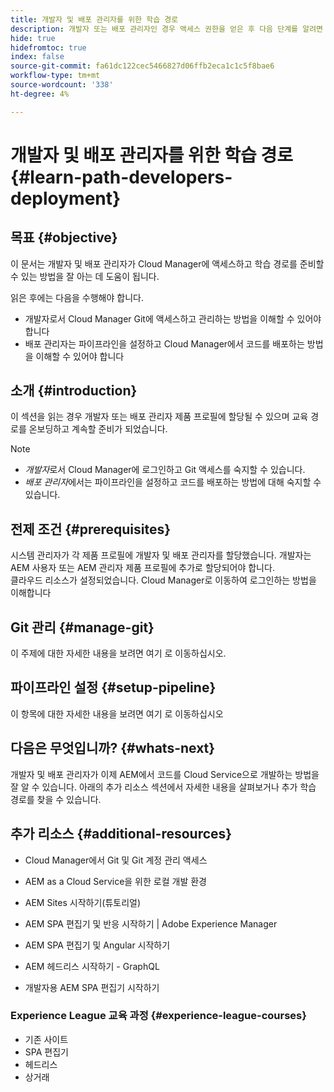 ```yaml
---
title: 개발자 및 배포 관리자를 위한 학습 경로
description: 개발자 또는 배포 관리자인 경우 액세스 권한을 얻은 후 다음 단계를 알려면 이 페이지를 따르십시오
hide: true
hidefromtoc: true
index: false
source-git-commit: fa61dc122cec5466827d06ffb2eca1c1c5f8bae6
workflow-type: tm+mt
source-wordcount: '338'
ht-degree: 4%

---
```


# 개발자 및 배포 관리자를 위한 학습 경로 {#learn-path-developers-deployment}

## 목표 {#objective}

이 문서는 개발자 및 배포 관리자가 Cloud Manager에 액세스하고 학습 경로를 준비할 수 있는 방법을 잘 아는 데 도움이 됩니다.

읽은 후에는 다음을 수행해야 합니다.

* 개발자로서 Cloud Manager Git에 액세스하고 관리하는 방법을 이해할 수 있어야 합니다
* 배포 관리자는 파이프라인을 설정하고 Cloud Manager에서 코드를 배포하는 방법을 이해할 수 있어야 합니다

## 소개 {#introduction}

이 섹션을 읽는 경우 개발자 또는 배포 관리자 제품 프로필에 할당될 수 있으며 교육 경로를 온보딩하고 계속할 준비가 되었습니다.

>[!NOTE]
>* *개발자*&#x200B;로서 Cloud Manager에 로그인하고 Git 액세스를 숙지할 수 있습니다.
>* *배포 관리자*&#x200B;에서는 파이프라인을 설정하고 코드를 배포하는 방법에 대해 숙지할 수 있습니다.


## 전제 조건 {#prerequisites}

시스템 관리자가 각 제품 프로필에 개발자 및 배포 관리자를 할당했습니다. 개발자는 AEM 사용자 또는 AEM 관리자 제품 프로필에 추가로 할당되어야 합니다.\
클라우드 리소스가 설정되었습니다.
Cloud Manager로 이동하여 로그인하는 방법을 이해합니다

## Git 관리 {#manage-git}

이 주제에 대한 자세한 내용을 보려면 여기 로 이동하십시오.

## 파이프라인 설정 {#setup-pipeline}

이 항목에 대한 자세한 내용을 보려면 여기 로 이동하십시오

## 다음은 무엇입니까? {#whats-next}

개발자 및 배포 관리자가 이제 AEM에서 코드를 Cloud Service으로 개발하는 방법을 잘 알 수 있습니다. 아래의 추가 리소스 섹션에서 자세한 내용을 살펴보거나 추가 학습 경로를 찾을 수 있습니다.

## 추가 리소스 {#additional-resources}

* Cloud Manager에서 Git 및 Git 계정 관리 액세스

* AEM as a Cloud Service을 위한 로컬 개발 환경

* AEM Sites 시작하기(튜토리얼)

* AEM SPA 편집기 및 반응 시작하기 | Adobe Experience Manager

* AEM SPA 편집기 및 Angular 시작하기

* AEM 헤드리스 시작하기 - GraphQL

* 개발자용 AEM SPA 편집기 시작하기

### Experience League 교육 과정 {#experience-league-courses}

* 기존 사이트
* SPA 편집기
* 헤드리스
* 상거래

